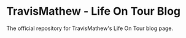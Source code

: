 # TravisMathew - Life On Tour Blog

The official repository for TravisMathew's Life On Tour blog page.
